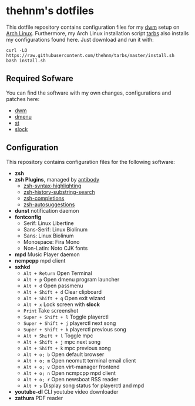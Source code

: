 # thehnm's dotfiles

This dotfile repository contains configuration files for my [dwm](https://github.com/thehnm/dwm) setup on [Arch Linux](https://www.archlinux.org/).
Furthermore, my Arch Linux installation script [tarbs](https://github.com/thehnm/tarbs) also installs my configurations found here.
Just download and run it with:

```
curl -LO https://raw.githubusercontent.com/thehnm/tarbs/master/install.sh
bash install.sh
```

## Required Sofware

You can find the software with my own changes, configurations and patches here:

- [dwm](https://github.com/thehnm/dwm)
- [dmenu](https://github.com/thehnm/dmenu)
- [st](https://github.com/thehnm/st)
- [slock](https://github.com/thehnm/slock)

## Configuration

This repository contains configuration files for the following software:

- **zsh**
- **zsh Plugins**, managed by [antibody](https://github.com/getantibody/antibody)
    - [zsh-syntax-highlighting](https://github.com/zsh-users/zsh-syntax-highlighting)
    - [zsh-history-substring-search](https://github.com/zsh-users/zsh-history-substring-search)
    - [zsh-completions](https://github.com/zsh-users/zsh-completions)
    - [zsh-autosuggestions](https://github.com/zsh-users/zsh-autosuggestions)
- **dunst** notification daemon
- **fontconfig**
    - Serif: Linux Libertine
    - Sans-Serif: Linux Biolinum
    - Sans: Linux Biolinum
    - Monospace: Fira Mono
    - Non-Latin: Noto CJK fonts
- **mpd** Music Player daemon
- **ncmpcpp** mpd client
- **sxhkd**
    - `Alt + Return` Open Terminal
    - `Alt + p` Open dmenu program launcher
    - `Alt + d` Open passmenu
    - `Alt + Shift + d` Clear clipboard
    - `Alt + Shift + q` Open exit wizard
    - `Alt + x` Lock screen with **slock**
    - `Print` Take screenshot
    - `Super + Shift + l` Toggle playerctl
    - `Super + Shift + j` playerctl next song
    - `Super + Shift + k` playerctl previous song
    - `Alt + Shift + l` Toggle mpc
    - `Alt + Shift + j` mpc next song
    - `Alt + Shift + k` mpc previous song
    - `Alt + o; b` Open default browser
    - `Alt + o; m` Open neomutt terminal email client
    - `Alt + o; v` Open virt-manager frontend
    - `Alt + o; n` Open ncmpcpp mpd client
    - `Alt + o; r` Open newsboat RSS reader
    - `Alt + s` Display song status for playerctl and mpd
- **youtube-dl** CLI youtube video downloader
- **zathura** PDF reader
